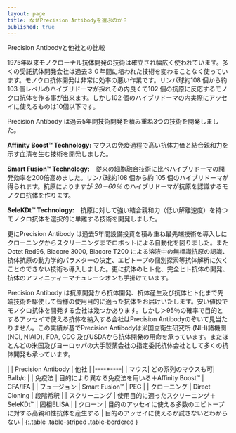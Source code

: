 ```yaml
---
layout: page
title: なぜPrecision Antibodyを選ぶのか？
published: true
---
```


Precision Antibodyと他社との比較

1975年以来モノクローナル抗体開発の技術は確立され幅広く使われています。多くの受託抗体開発会社は過去３０年間に培われた技術を変わることなく使っています。モノクロ抗体開発は非常に効率の悪い作業です。リンパ球約108 個から約 103 個レベルのハイブリドーマが採れその内良くて102 個の抗原に反応するモノクロ抗体を作る事が出来ます。しかし102 個のハイブリドーマの内実際にアッセイに使えるものは10個以下です。

Precision Antibody は過去5年間技術開発を積み重ね3つの技術を開発しました。

**Affinity Boost™ Technology:** マウスの免疫過程で高い抗体力価と結合親和力を示す血清を生む技術を開発しました。

**Smart Fusion™ Technology:**　従来の細胞融合技術に比べハイブリドーマの開発効率を200倍高めました。リンパ球約108 個から約 105 個のハイブリドーマが得られます。抗原によりますが *20－60％* のハイブリドーマが抗原を認識するモノクロ抗体を作ります。

**SeleKDt™ Technology:**　抗原に対して強い結合親和力（低い解離速度）を持つモノクロ抗体を選択的に単離する技術を開発しました。

更にPrecision Antibody は過去5年間設備投資を積み重ね最先端技術を導入しにクローニングからスクリーニングまでロボットによる自動化を図りました。またOctet Red96, Biacore 3000, Biacore T200 による溶液中の無標識抗原の認識、抗体抗原の動力学的パラメターの決定、エピトープの個別探索等抗体解析に欠くことのできない技術も導入しました。更に抗体のヒト化、完全ヒト抗体の開発、抗体のアフィニティーマチュレーシオンも手掛けています。

Precision Antibody は抗原開発から抗体開発、抗体産生及び抗体ヒト化まで先端技術を駆使して皆様の使用目的に適った抗体をお届けいたします。安い値段でモノクロ抗体を開発する会社は幾つかあります。しかし＞95％の確率で目的とするアッセイで使える抗体を納入する会社はPrecision Antibodyのぞいて見当たりません。この実績が基でPrecision Antibodyは米国立衛生研究所 (NIH)諸機関(NCI, NIAID), FDA, CDC 及びUSDAから抗体開発の用命を承っています。またほとんどの米国及びヨーロッパの大手製薬会社の指定委託抗体会社として多くの抗体開発も承っています。

| | Precision Antibody | 他社 |
|----+----|
| マウス| どの系列のマウスも可| Balb/c |
| 免疫法 | 目的により異なる免疫法を用いる＋Affinity Boost™ | CFA/IFA |
| フュージョン | Smart Fusion™ | PEG |
| クローニング | Direct Cloning | 段階希釈 |
| スクリーニング | 使用目的に適ったスクリーニング＋SeleKDt™ | 固相ELISA |
| クローン | 目的のアッセイに使える多数のエピトープに対する高親和性抗体を産生する | 目的のアッセイに使えるか試さないとわからない |
{:.table .table-striped .table-bordered }